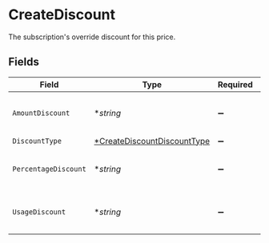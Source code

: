 # CreateDiscount

The subscription's override discount for this price.


## Fields

| Field                                                                            | Type                                                                             | Required                                                                         | Description                                                                      |
| -------------------------------------------------------------------------------- | -------------------------------------------------------------------------------- | -------------------------------------------------------------------------------- | -------------------------------------------------------------------------------- |
| `AmountDiscount`                                                                 | **string*                                                                        | :heavy_minus_sign:                                                               | Only allowed if discount_type is amount                                          |
| `DiscountType`                                                                   | [*CreateDiscountDiscountType](../../models/shared/creatediscountdiscounttype.md) | :heavy_minus_sign:                                                               | N/A                                                                              |
| `PercentageDiscount`                                                             | **string*                                                                        | :heavy_minus_sign:                                                               | Only allowed if discount_type is percentage                                      |
| `UsageDiscount`                                                                  | **string*                                                                        | :heavy_minus_sign:                                                               | Only allowed if discount_type is usage                                           |